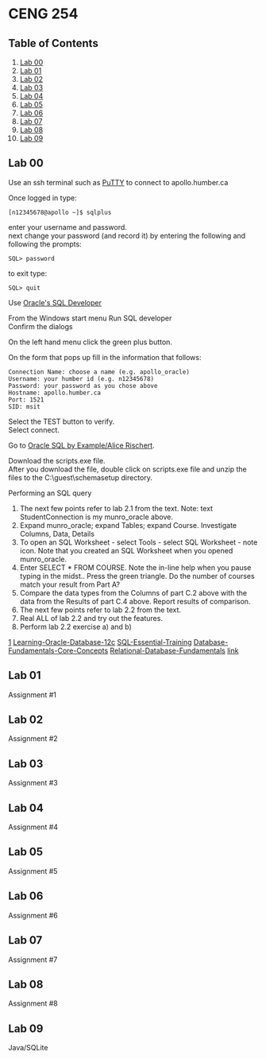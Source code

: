 # CENG 254

## Table of Contents
1. [Lab 00](#lab-00)
2. [Lab 01](#lab-01)
3. [Lab 02](#lab-02)
4. [Lab 03](#lab-03)
5. [Lab 04](#lab-04)
6. [Lab 05](#lab-05)
7. [Lab 06](#lab-06)
8. [Lab 07](#lab-07)
9. [Lab 08](#lab-08)
10. [Lab 09](#lab-09)

## Lab 00
Use an ssh terminal such as <a href="https://www.chiark.greenend.org.uk/~sgtatham/putty/latest.html">PuTTY</a> to connect to apollo.humber.ca

Once logged in type:
```
[n12345678@apollo ~]$ sqlplus
```
enter your username and password.   
next change your password (and record it) by entering the following and following the prompts:
```
SQL> password
```
to exit type:
```
SQL> quit 
```

Use <a href="http://www.oracle.com/technetwork/developer-tools/sql-developer/downloads/index.html">Oracle's SQL Developer</a>   

From the Windows start menu Run SQL developer  
Confirm the dialogs   

On the left hand menu click the green plus button.  

On the form that pops up fill in the information that follows:
```
Connection Name: choose a name (e.g. apollo_oracle)
Username: your humber id (e.g. n12345678)
Password: your password as you chose above
Hostname: apollo.humber.ca
Port: 1521
SID: msit
```
Select the TEST button to verify.   
Select connect.

Go to <a href="http://www.oraclesqlbyexample.com/download-the-sample-database.html">Oracle SQL by Example/Alice Rischert</a>.

Download the scripts.exe​ file.   
After you download the file, double click on scripts.exe file and unzip the files to the C:\guest\schemasetup directory.   




   Performing an SQL query
1. The next few points refer to lab 2.1 from the text.
   Note: text StudentConnection is my munro_oracle above.
2. Expand munro_oracle; expand Tables; expand Course.
   Investigate Columns, Data, Details
3. To open an SQL Worksheet - select Tools - select SQL Worksheet - note icon.
   Note that you created an SQL Worksheet when you opened munro_oracle.
4. Enter SELECT * FROM COURSE. Note the in-line help when you pause typing in the midst..
   Press the green triangle.
   Do the number of courses match your result from Part A?
5. Compare the data types from the Columns of part C.2 above with the data from the Results of part C.4 above. Report results of comparison.
6. The next few points refer to lab 2.2 from the text.
7. Real ALL of lab 2.2 and try out the features.
8. Perform lab 2.2 exercise a) and b)
   
[1](basics)
[Learning-Oracle-Database-12c](https://www.lynda.com/Oracle-tutorials/Learning-Oracle-Database-12c/513600-2.html)
[SQL-Essential-Training](https://www.lynda.com/SQL-tutorials/SQL-Essential-Training/139988-2.html)
[Database-Fundamentals-Core-Concepts](https://www.lynda.com/SQL-Server-tutorials/Database-Fundamentals-Core-Concepts/385693-2.html)
[Relational-Database-Fundamentals](https://www.lynda.com/Access-tutorials/Relational-Database-Fundamentals/145932-2.html)
[link](hyperlink)
## Lab 01
Assignment #1
## Lab 02
Assignment #2
## Lab 03
Assignment #3
## Lab 04
Assignment #4
## Lab 05
Assignment #5
## Lab 06
Assignment #6
## Lab 07
Assignment #7
## Lab 08
Assignment #8
## Lab 09
Java/SQLite
